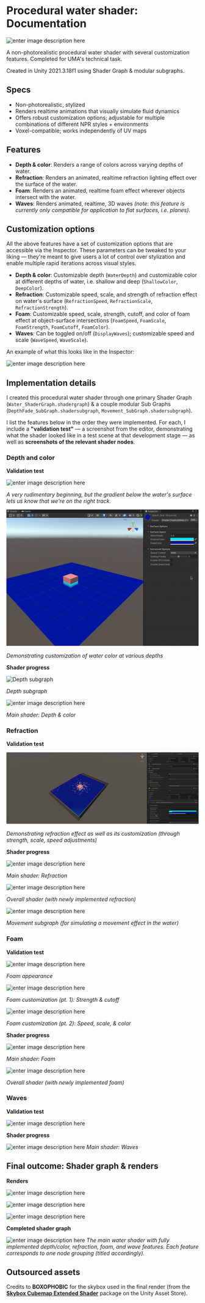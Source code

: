 # Procedural water shader: Documentation

![enter image description here](/gifs/recording-cubeswithBG.gif)

A non-photorealistic procedural water shader with several customization features. Completed for UMA's technical task.

Created in Unity 2021.3.18f1 using Shader Graph & modular subgraphs.

## Specs

- Non-photorealistic, stylized
- Renders realtime animations that visually simulate fluid dynamics
- Offers robust customization options; adjustable for multiple combinations of different NPR styles + environments
- Voxel-compatible; works independently of UV maps

## Features

 - **Depth & color**: Renders a range of colors across varying depths of water.
 - **Refraction**: Renders an animated, realtime refraction lighting effect over the surface of the water.
 - **Foam**: Renders an animated, realtime foam effect wherever objects intersect with the water.
 - **Waves**: Renders animated, realtime, 3D waves *(note: this feature is currently only compatible for application to flat surfaces, i.e. planes)*.

## Customization options

All the above features have a set of customization options that are accessible via the Inspector. These parameters can be tweaked to your liking — they're meant to give users a lot of control over stylization and enable multiple rapid iterations across visual styles.

- **Depth & color**: Customizable depth (`WaterDepth`) and customizable color at different depths of water, i.e. shallow and deep (`ShallowColor`, `DeepColor`).
- **Refraction**: Customizable speed, scale, and strength of refraction effect on water's surface (`RefractionSpeed`, `RefractionScale`, `RefractionStrength`).
- **Foam**: Customizable speed, scale, strength, cutoff, and color of foam effect at object-surface intersections (`FoamSpeed`, `FoamScale`, `FoamStrength`, `FoamCutoff`, `FoamColor`).
- **Waves**: Can be toggled on/off (`DisplayWaves`); customizable speed and scale (`WaveSpeed`, `WaveScale`).

An example of what this looks like in the Inspector:

![enter image description here](https://i.imgur.com/pynfxKm.png)

## Implementation details

I created this procedural water shader through one primary Shader Graph (`Water_ShaderGraph.shadergraph`) & a couple modular Sub Graphs (`DepthFade_SubGraph.shadersubgraph`, `Movement_SubGraph.shadersubgraph`).

I list the features below in the order they were implemented. For each, I include a **"validation test"** — a screenshot from the editor, demonstrating what the shader looked like in a test scene at that development stage — as well as **screenshots of the relevant shader nodes**.

### Depth and color

**Validation test**

![enter image description here](/gifs/colordepth.gif)

*A very rudimentary beginning, but the gradient below the water's surface lets us know that we're on the right track.*

![enter image description here](/gifs/colordepth_customization.gif)

*Demonstrating customization of water color at various depths*

**Shader progress**

![Depth subgraph](https://i.imgur.com/WyPXp2r.png)

*Depth subgraph*

![enter image description here](https://i.imgur.com/24OsVFw.png)

*Main shader: Depth & color*

### Refraction

**Validation test**

![enter image description here](/gifs/refraction.gif)

*Demonstrating refraction effect as well as its customization (through strength, scale, speed adjustments)*

**Shader progress**

![enter image description here](https://i.imgur.com/DchwKbk.png)

*Main shader: Refraction*

![enter image description here](https://i.imgur.com/hagplOd.png)

*Overall shader (with newly implemented refraction)*

![enter image description here](https://i.imgur.com/DSh8r92.png)

*Movement subgraph (for simulating a movement effect in the water)*

### Foam

**Validation test**

![enter image description here](/gifs/trimmed-foam-v2.gif)

*Foam appearance*

![enter image description here](/gifs/foam-custom1.gif)

*Foam customization (pt. 1): Strength & cutoff*

![enter image description here](/gifs/foam-custom2.gif)

*Foam customization (pt. 2): Speed, scale, & color*

**Shader progress**

![enter image description here](https://i.imgur.com/DmjpsFU.png)

*Main shader: Foam*

![enter image description here](https://i.imgur.com/3cQWUU4.png)

*Overall shader (with newly implemented foam)*

### Waves

**Validation test**

![enter image description here](/gifs/waves.gif)

**Shader progress**

![enter image description here](https://i.imgur.com/0eqTFAt.png)
*Main shader: Waves*

## Final outcome: Shader graph & renders

**Renders**

![enter image description here](/gifs/recording-cubeswithBG.gif)

![enter image description here](/gifs/watercubes_1.gif)

![enter image description here](/gifs/watercubes_2.gif)

**Completed shader graph**

![enter image description here](https://s12.gifyu.com/images/ScHiq.gif)
*The main water shader with fully implemented depth/color, refraction, foam, and wave features. Each feature corresponds to one node grouping (titled accordingly).*

## Outsourced assets

Credits to **BOXOPHOBIC** for the skybox used in the final render (from the [**Skybox Cubemap Extended Shader**](https://assetstore.unity.com/packages/vfx/shaders/free-skybox-extended-shader-107400) package on the Unity Asset Store).

